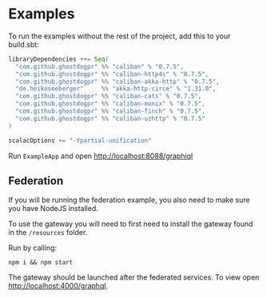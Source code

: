 # Examples

To run the examples without the rest of the project, add this to your build.sbt:

```scala
libraryDependencies ++= Seq(
  "com.github.ghostdogpr" %% "caliban" % "0.7.5",
  "com.github.ghostdogpr" %% "caliban-http4s" % "0.7.5",
  "com.github.ghostdogpr" %% "caliban-akka-http" % "0.7.5",
  "de.heikoseeberger"     %% "akka-http-circe" % "1.31.0",
  "com.github.ghostdogpr" %% "caliban-cats" % "0.7.5",
  "com.github.ghostdogpr" %% "caliban-monix" % "0.7.5",
  "com.github.ghostdogpr" %% "caliban-finch" % "0.7.5",
  "com.github.ghostdogpr" %% "caliban-uzhttp" % "0.7.5"
)

scalacOptions += "-Ypartial-unification"
```

Run `ExampleApp` and open [http://localhost:8088/graphiql](http://localhost:8088/graphiql)

## Federation

If you will be running the federation example, you also need to make sure you have NodeJS installed.

To use the gateway you will need to first need to install the gateway found in the `/resources` folder.

Run by calling:

```
npm i && npm start
```

The gateway should be launched after the federated services. To view open [http://localhost:4000/graphql](http://localhost:4000/graphql).


